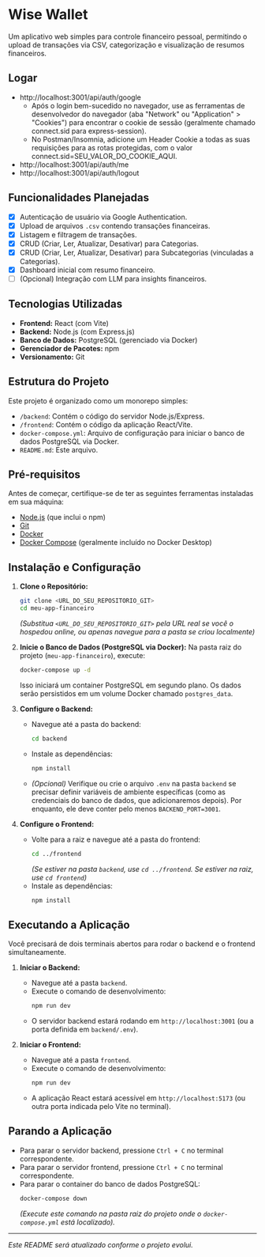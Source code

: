 # Wise Wallet

Um aplicativo web simples para controle financeiro pessoal, permitindo o upload de transações via CSV, categorização e visualização de resumos financeiros.

## Logar
* http://localhost:3001/api/auth/google
    * Após o login bem-sucedido no navegador, use as ferramentas de desenvolvedor do navegador (aba "Network" ou "Application" > "Cookies") para encontrar o cookie de sessão (geralmente chamado connect.sid para express-session).
    * No Postman/Insomnia, adicione um Header Cookie a todas as suas requisições para as rotas protegidas, com o valor connect.sid=SEU_VALOR_DO_COOKIE_AQUI.
* http://localhost:3001/api/auth/me
* http://localhost:3001/api/auth/logout


## Funcionalidades Planejadas

* [x] Autenticação de usuário via Google Authentication.
* [x] Upload de arquivos `.csv` contendo transações financeiras.
* [x] Listagem e filtragem de transações.
* [x] CRUD (Criar, Ler, Atualizar, Desativar) para Categorias.
* [x] CRUD (Criar, Ler, Atualizar, Desativar) para Subcategorias (vinculadas a Categorias).
* [x] Dashboard inicial com resumo financeiro.
* [ ] (Opcional) Integração com LLM para insights financeiros.

## Tecnologias Utilizadas

* **Frontend:** React (com Vite)
* **Backend:** Node.js (com Express.js)
* **Banco de Dados:** PostgreSQL (gerenciado via Docker)
* **Gerenciador de Pacotes:** npm
* **Versionamento:** Git

## Estrutura do Projeto

Este projeto é organizado como um monorepo simples:

* `/backend`: Contém o código do servidor Node.js/Express.
* `/frontend`: Contém o código da aplicação React/Vite.
* `docker-compose.yml`: Arquivo de configuração para iniciar o banco de dados PostgreSQL via Docker.
* `README.md`: Este arquivo.

## Pré-requisitos

Antes de começar, certifique-se de ter as seguintes ferramentas instaladas em sua máquina:

* [Node.js](https://nodejs.org/) (que inclui o npm)
* [Git](https://git-scm.com/)
* [Docker](https://www.docker.com/products/docker-desktop/)
* [Docker Compose](https://docs.docker.com/compose/install/) (geralmente incluído no Docker Desktop)

## Instalação e Configuração

1.  **Clone o Repositório:**
    ```bash
    git clone <URL_DO_SEU_REPOSITORIO_GIT>
    cd meu-app-financeiro 
    ```
    *(Substitua `<URL_DO_SEU_REPOSITORIO_GIT>` pela URL real se você o hospedou online, ou apenas navegue para a pasta se criou localmente)*

2.  **Inicie o Banco de Dados (PostgreSQL via Docker):**
    Na pasta raiz do projeto (`meu-app-financeiro`), execute:
    ```bash
    docker-compose up -d
    ```
    Isso iniciará um container PostgreSQL em segundo plano. Os dados serão persistidos em um volume Docker chamado `postgres_data`.

3.  **Configure o Backend:**
    * Navegue até a pasta do backend:
        ```bash
        cd backend
        ```
    * Instale as dependências:
        ```bash
        npm install
        ```
    * *(Opcional)* Verifique ou crie o arquivo `.env` na pasta `backend` se precisar definir variáveis de ambiente específicas (como as credenciais do banco de dados, que adicionaremos depois). Por enquanto, ele deve conter pelo menos `BACKEND_PORT=3001`.

4.  **Configure o Frontend:**
    * Volte para a raiz e navegue até a pasta do frontend:
        ```bash
        cd ../frontend 
        ```
        *(Se estiver na pasta `backend`, use `cd ../frontend`. Se estiver na raiz, use `cd frontend`)*
    * Instale as dependências:
        ```bash
        npm install
        ```

## Executando a Aplicação

Você precisará de dois terminais abertos para rodar o backend e o frontend simultaneamente.

1.  **Iniciar o Backend:**
    * Navegue até a pasta `backend`.
    * Execute o comando de desenvolvimento:
        ```bash
        npm run dev
        ```
    * O servidor backend estará rodando em `http://localhost:3001` (ou a porta definida em `backend/.env`).

2.  **Iniciar o Frontend:**
    * Navegue até a pasta `frontend`.
    * Execute o comando de desenvolvimento:
        ```bash
        npm run dev
        ```
    * A aplicação React estará acessível em `http://localhost:5173` (ou outra porta indicada pelo Vite no terminal).

## Parando a Aplicação

* Para parar o servidor backend, pressione `Ctrl + C` no terminal correspondente.
* Para parar o servidor frontend, pressione `Ctrl + C` no terminal correspondente.
* Para parar o container do banco de dados PostgreSQL:
    ```bash
    docker-compose down 
    ```
    *(Execute este comando na pasta raiz do projeto onde o `docker-compose.yml` está localizado).*

---

*Este README será atualizado conforme o projeto evolui.*